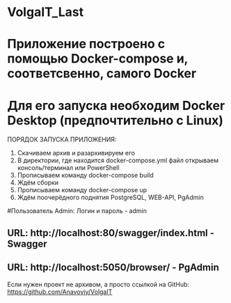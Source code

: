 # VolgaIT_Last

# Приложение построено с помощью Docker-compose и, соответсвенно, самого Docker
# Для его запуска необходим Docker Desktop (предпочтительно с Linux)

ПОРЯДОК ЗАПУСКА ПРИЛОЖЕНИЯ:
1) Скачиваем архив и разархивируем его
2) В директории, где находится docker-compose.yml файл открываем консоль/терминал или PowerShell
3) Прописываем команду docker-compose build
4) Ждём сборки
5) Прописываем команду docker-compose up
6) Ждём поочерёдного поднятия PostgreSQL, WEB-API, PgAdmin

#Пользователь Admin: 
Логин и пароль - admin
## URL: http://localhost:80/swagger/index.html   - Swagger
## URL: http://localhost:5050/browser/           - PgAdmin

Если нужен проект не архивом, а просто ссылкой на GitHub:
https://github.com/Anavoviy/VolgaIT
